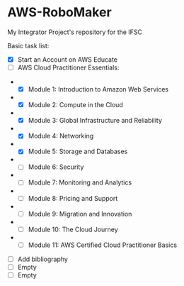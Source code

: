 # AWS-RoboMaker
My Integrator Project's repository for the IFSC

Basic task list:

* [X] Start an Account on AWS Educate
* [ ] AWS Cloud Practitioner Essentials:
* - [X] Module 1: Introduction to Amazon Web Services
* - [X] Module 2: Compute in the Cloud
* - [X] Module 3: Global Infrastructure and Reliability
* - [X] Module 4: Networking
* - [X] Module 5: Storage and Databases
* - [ ] Module 6: Security
* - [ ] Module 7: Monitoring and Analytics
* - [ ] Module 8: Pricing and Support
* - [ ] Module 9: Migration and Innovation
* - [ ] Module 10: The Cloud Journey
* - [ ] Module 11: AWS Certified Cloud Practitioner Basics
* [ ] Add bibliography
* [ ] Empty
* [ ] Empty

